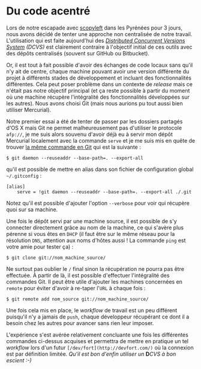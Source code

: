 # Du code acentré

Lors de notre escapade avec [scopyleft](http://scopyleft.fr) dans les Pyrénées pour 3 jours, nous avons décidé de tenter une approche non centralisée de notre travail. L'utilisation qui est faite aujourd'hui des *[Distributed Concurrent Versions System](https://en.wikipedia.org/wiki/Distributed_Concurrent_Versions_System) (DCVS)* est clairement contraire à l'objectif initial de ces outils avec des dépôts centralisés (souvent sur GitHub ou Bitbucket).

Or, il est tout à fait possible d'avoir des échanges de code locaux sans qu'il n'y ait de centre, chaque machine pouvant avoir une version différente du projet à différents stades de développement et incluant des fonctionnalités différentes. Cela peut poser problème dans un contexte de *release* mais ce n'était pas notre objectif principal (et ça reste possible à partir du moment où une machine récupère l'intégralité des fonctionnalités développées sur les autres). Nous avons choisi Git (mais nous aurions pu tout aussi bien utiliser Mercurial).

Notre premier essai a été de tenter de passer par les dossiers partagés d'OS X mais Git ne permet malheureusement pas d'utiliser le protocole `afp://`, je me suis alors souvenu d'avoir déjà eu à servir mon dépôt Mercurial localement avec la commande `serve` et je me suis mis en quête de trouver [la même commande en Git](http://stackoverflow.com/questions/377213/git-serve-i-would-like-it-that-simple) qui est la suivante :

    $ git daemon --reuseaddr --base-path=. --export-all

qu'il est possible de mettre en alias dans son fichier de configuration global `~/.gitconfig` :

    [alias]
        serve = !git daemon --reuseaddr --base-path=. --export-all ./.git

Notez qu'il est possible d'ajouter l'option `--verbose` pour voir qui récupère quoi sur sa machine.

Une fois le dépôt servi par une machine source, il est possible de s'y connecter directement grâce au nom de la machine, ce qui s'avère plus pérenne si vous êtes en `DHCP` (il faut être sur le même réseau pour la résolution `DNS`, attention aux noms d'hôtes aussi ! La commande `ping` est votre amie pour tester ça) :

    $ git clone git://nom_machine_source/

Ne surtout pas oublier le `/` final sinon la récupération ne pourra pas être effectuée. À partir de là, il est possible d'effectuer l'intégralité des commandes Git. Il peut être utile d'ajouter les machines concernées en `remote` pour éviter d'avoir à re-taper l'`URL` à chaque fois :

    $ git remote add nom_source git://nom_machine_source/

Une fois cela mis en place, le *workflow* de travail est un peu différent puisqu'il n'y a jamais de `push`, chaque développeur récupérant ce dont il a besoin chez les autres pour avancer sans rien leur imposer.

L'expérience s'est avérée relativement concluante une fois les différentes commandes ci-dessus acquises et permettra de mettre en pratique un tel *workflow* lors d'un futur `[/dev/fort](http://devfort.com/)` où la connexion est par définition limitée. *Qu'il est bon d'enfin utiliser un* **D***CVS à bon escient :-)*
